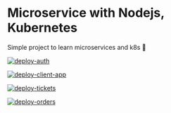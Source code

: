 # Microservice with Nodejs, Kubernetes
Simple project to learn microservices and k8s 🚀

[![deploy-auth](https://github.com/ngtrdai197/microservices-node-k8s/actions/workflows/deploy-auth.yml/badge.svg?branch=master)](https://github.com/ngtrdai197/microservices-node-k8s/actions/workflows/deploy-auth.yml)

[![deploy-client-app](https://github.com/ngtrdai197/microservices-node-k8s/actions/workflows/deploy-client-app.yml/badge.svg?branch=master)](https://github.com/ngtrdai197/microservices-node-k8s/actions/workflows/deploy-client-app.yml)

[![deploy-tickets](https://github.com/ngtrdai197/microservices-node-k8s/actions/workflows/deploy-tickets.yml/badge.svg?branch=master)](https://github.com/ngtrdai197/microservices-node-k8s/actions/workflows/deploy-tickets.yml)

[![deploy-orders](https://github.com/ngtrdai197/microservices-node-k8s/actions/workflows/deploy-orders.yml/badge.svg?branch=master)](https://github.com/ngtrdai197/microservices-node-k8s/actions/workflows/deploy-orders.yml)
